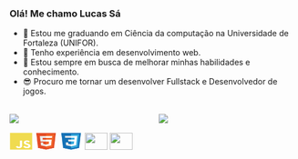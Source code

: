 ### Olá! Me chamo Lucas Sá
- 🏫 Estou me graduando em Ciência da computação na Universidade de Fortaleza (UNIFOR).
- 🧠 Tenho experiência em desenvolvimento web.
- 🌱 Estou sempre em busca de melhorar minhas habilidades e conhecimento.
- 😎 Procuro me tornar um desenvolver Fullstack e Desenvolvedor de jogos.

##

<div style="display: flex;">
  <a href="https://github.com/anuraghazra/github-readme-stats" style="flex: 1; margin-right: 10px;">
    <img height=200 align="center" src="https://github-readme-stats.vercel.app/api?username=saLucasRd&theme=highcontrast" />
  </a>
  <a href="https://github.com/anuraghazra/convoychat" style="flex: 1; margin-left: 10px;">
    <img height=200 align="center" src="https://github-readme-stats.vercel.app/api/top-langs?username=saLucasRd&layout=compact&langs_count=8&card_width=320&theme=highcontrast" />
  </a>
</div>


<div style="display: inline_block"><br>
  <img align="center" height="30" width="40" src="https://raw.githubusercontent.com/devicons/devicon/master/icons/javascript/javascript-plain.svg">
  <img align="center" height="30" width="40" src="https://raw.githubusercontent.com/devicons/devicon/master/icons/html5/html5-original.svg">
  <img align="center" height="30" width="40" src="https://raw.githubusercontent.com/devicons/devicon/master/icons/css3/css3-original.svg">  
  <img align="center" height="30" width="40" src="https://cdn.jsdelivr.net/gh/devicons/devicon/icons/java/java-original.svg" />
  <img align="center" height="30" width="40" src="https://cdn.jsdelivr.net/gh/devicons/devicon/icons/godot/godot-original.svg" />  
</div>

##

<!--
**saLucasRd/saLucasRd** is a ✨ _special_ ✨ repository because its `README.md` (this file) appears on your GitHub profile.


- 🔭 I’m currently working on ...
- 🌱 I’m currently learning ...
- 👯 I’m looking to collaborate on ...
- 🤔 I’m looking for help with ...
- 💬 Ask me about ...
- 📫 How to reach me: ...
- 😄 Pronouns: ...
- ⚡ Fun fact: ...
-->
